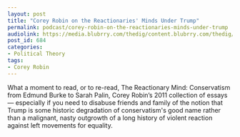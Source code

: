 ```yaml
---
layout: post
title: "Corey Robin on the Reactionaries' Minds Under Trump"
permalink: podcast/corey-robin-on-the-reactionaries-minds-under-trump
audiolink: https://media.blubrry.com/thedig/content.blubrry.com/thedig/The_Dig-EP17-Robin.mp3
post_id: 684
categories: 
- Political Theory
tags: 
- Corey Robin
---
```


What a moment to read, or to re-read, The Reactionary Mind: Conservatism from Edmund Burke to Sarah Palin, Corey Robin’s 2011 collection of essays — especially if you need to disabuse friends and family of the notion that Trump is some historic degradation of conservatism's good name rather than a malignant, nasty outgrowth of a long history of violent reaction against left movements for equality.